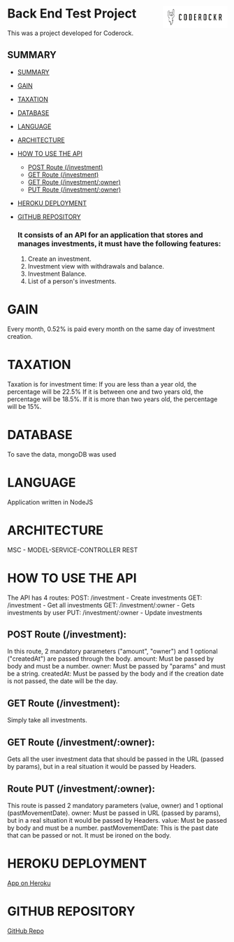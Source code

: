 # Back End Test Project <img src="./coderock.png" align="right" height="50px" />

This was a project developed for Coderock.

## SUMMARY

- [SUMMARY](#summary)
- [GAIN](#gain)
- [TAXATION](#taxation)
- [DATABASE](#DATABASE)
- [LANGUAGE](#LANGUAGE)
- [ARCHITECTURE](#ARCHITECTURE)
- [HOW TO USE THE API](#HOW-TO-USE-THE-API)
  - [POST Route (/investment)](POST-Route-(/investment))
  - [GET Route (/investment)](GET-Route-(/investment))
  - [GET Route (/investment/:owner)](GET-Route-(/investment/:owner))
  - [PUT Route (/investment/:owner)](POST-Route-(/investment/:owner))
- [HEROKU DEPLOYMENT](#HEROKU-DEPLOYMENT)
- [GITHUB REPOSITORY](#GITHUB-REPOSITORY)

  ### It consists of an API for an application that stores and manages investments, it must have the following features:

    1. Create an investment.
    2. Investment view with withdrawals and balance.
    3. Investment Balance.
    4. List of a person's investments.

# GAIN
  Every month, 0.52% is paid every month on the same day of investment creation.

# TAXATION
Taxation is for investment time:
  If you are less than a year old, the percentage will be 22.5%
  If it is between one and two years old, the percentage will be 18.5%.
  If it is more than two years old, the percentage will be 15%.

# DATABASE
  To save the data, mongoDB was used

# LANGUAGE
  Application written in NodeJS

# ARCHITECTURE
  MSC - MODEL-SERVICE-CONTROLLER
  REST

# HOW TO USE THE API

  The API has 4 routes:
    POST: /investment - Create investments
    GET: /investment - Get all investments
    GET: /investment/:owner - Gets investments by user
    PUT: /investment/:owner - Update investments

## POST Route (/investment):
  In this route, 2 mandatory parameters ("amount", "owner") and 1 optional ("createdAt") are passed through the body.
    amount: Must be passed by body and must be a number.
    owner: Must be passed by "params" and must be a string.
    createdAt: Must be passed by the body and if the creation date is not passed, the date will be the day.

## GET Route (/investment):
  Simply take all investments.

## GET Route (/investment/:owner):
  Gets all the user investment data that should be passed in the URL (passed by params), but in a real situation it would be passed by Headers.

## Route PUT (/investment/:owner):
  This route is passed 2 mandatory parameters (value, owner) and 1 optional (pastMovementDate).
    owner: Must be passed in URL (passed by params), but in a real situation it would be passed by Headers.
    value: Must be passed by body and must be a number.
    pastMovementDate: This is the past date that can be passed or not. It must be ironed on the body.


# HEROKU DEPLOYMENT

<a href="https://backend-challenge-coderock.herokuapp.com/" target="_blank">App on Heroku</a>


# GITHUB REPOSITORY

<a href="https://github.com/thiagocristhianferreira/backend-test/tree/development" target="_blank">GitHub Repo</a>

